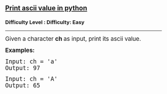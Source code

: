 <h2><a href="https://www.geeksforgeeks.org/problems/print-ascii-value-in-python/1?page=2&difficulty=Basic,Easy&status=unsolved&sortBy=accuracy">Print ascii value in python</a></h2><h3>Difficulty Level : Difficulty: Easy</h3><hr><div class="problems_problem_content__Xm_eO"><p><span style="font-size: 14pt;">Given a character <strong>ch&nbsp;</strong>as input, print its ascii value.</span></p>
<p><span style="font-size: 14pt;"><strong>Examples:</strong></span></p>
<pre><span style="font-size: 14pt;">Input: ch = 'a'</span><br><span style="font-size: 14pt;">Output: 97</span></pre>
<pre><span style="font-size: 14pt;">Input: ch = 'A'</span><br><span style="font-size: 14pt;">Output: 65</span></pre></div>